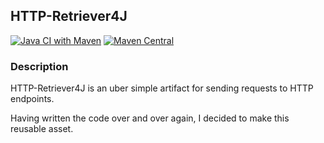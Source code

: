 ## HTTP-Retriever4J

[![Java CI with Maven](https://github.com/cbm64chris/http-retriever4j/actions/workflows/maven.yml/badge.svg)](https://github.com/cbm64chris/http-retriever4j/actions/workflows/maven.yml)
[![Maven Central](https://maven-badges.herokuapp.com/maven-central/com.fluffyluffs/http-Retriever4j/badge.svg)](https://maven-badges.herokuapp.com/maven-central/com.fluffyluffs/http-retriever4j/)

### Description
HTTP-Retriever4J is an uber simple artifact for sending requests to HTTP endpoints.

Having written the code over and over again, I decided to make this reusable asset.
